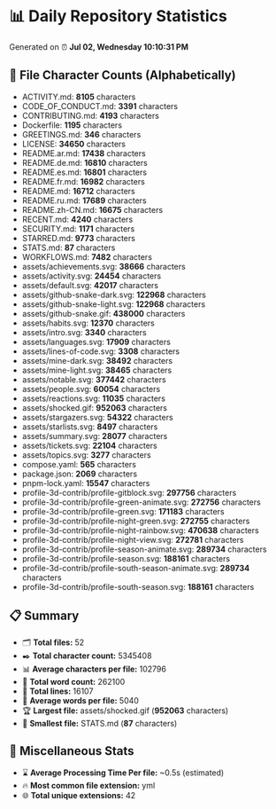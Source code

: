 # 📊 Daily Repository Statistics
Generated on ⏰ **Jul 02, Wednesday 10:10:31 PM**

## 📂 File Character Counts (Alphabetically)
- ACTIVITY.md: **8105** characters
- CODE_OF_CONDUCT.md: **3391** characters
- CONTRIBUTING.md: **4193** characters
- Dockerfile: **1195** characters
- GREETINGS.md: **346** characters
- LICENSE: **34650** characters
- README.ar.md: **17438** characters
- README.de.md: **16810** characters
- README.es.md: **16801** characters
- README.fr.md: **16982** characters
- README.md: **16712** characters
- README.ru.md: **17689** characters
- README.zh-CN.md: **16675** characters
- RECENT.md: **4240** characters
- SECURITY.md: **1171** characters
- STARRED.md: **9773** characters
- STATS.md: **87** characters
- WORKFLOWS.md: **7482** characters
- assets/achievements.svg: **38666** characters
- assets/activity.svg: **24454** characters
- assets/default.svg: **42017** characters
- assets/github-snake-dark.svg: **122968** characters
- assets/github-snake-light.svg: **122968** characters
- assets/github-snake.gif: **438000** characters
- assets/habits.svg: **12370** characters
- assets/intro.svg: **3340** characters
- assets/languages.svg: **17909** characters
- assets/lines-of-code.svg: **3308** characters
- assets/mine-dark.svg: **38492** characters
- assets/mine-light.svg: **38465** characters
- assets/notable.svg: **377442** characters
- assets/people.svg: **60054** characters
- assets/reactions.svg: **11035** characters
- assets/shocked.gif: **952063** characters
- assets/stargazers.svg: **54322** characters
- assets/starlists.svg: **8497** characters
- assets/summary.svg: **28077** characters
- assets/tickets.svg: **22104** characters
- assets/topics.svg: **3277** characters
- compose.yaml: **565** characters
- package.json: **2069** characters
- pnpm-lock.yaml: **15547** characters
- profile-3d-contrib/profile-gitblock.svg: **297756** characters
- profile-3d-contrib/profile-green-animate.svg: **272756** characters
- profile-3d-contrib/profile-green.svg: **171183** characters
- profile-3d-contrib/profile-night-green.svg: **272755** characters
- profile-3d-contrib/profile-night-rainbow.svg: **470638** characters
- profile-3d-contrib/profile-night-view.svg: **272781** characters
- profile-3d-contrib/profile-season-animate.svg: **289734** characters
- profile-3d-contrib/profile-season.svg: **188161** characters
- profile-3d-contrib/profile-south-season-animate.svg: **289734** characters
- profile-3d-contrib/profile-south-season.svg: **188161** characters

## 📋 Summary
- 🗂️ **Total files:** 52
- ✒️ **Total character count:** 5345408
- 📊 **Average characters per file:** 102796
- 📝 **Total word count:** 262100
- 🧾 **Total lines:** 16107
- 📐 **Average words per file:** 5040
- 🏆 **Largest file:** assets/shocked.gif (**952063** characters)
- 🥉 **Smallest file:** STATS.md (**87** characters)

## 🌟 Miscellaneous Stats
- ⌛ **Average Processing Time Per file:** ~0.5s (estimated)
- 🔥 **Most common file extension:** yml
- 🌐 **Total unique extensions:** 42
